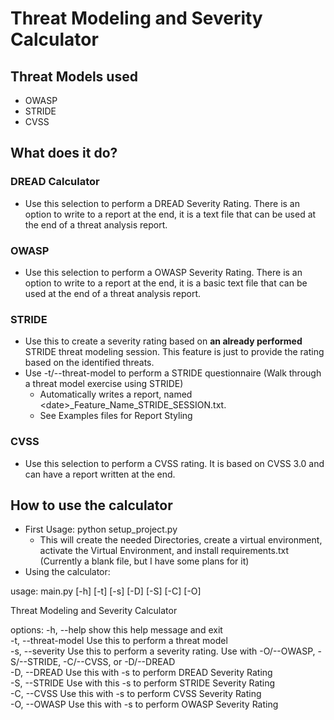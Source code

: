 # Threat Modeling and Severity Calculator

## Threat Models used


- OWASP
- STRIDE
- CVSS

## What does it do?

### DREAD Calculator

- Use this selection to perform a DREAD Severity Rating. There is an option to write to a report at the end, it is a
  text file that can be used at the end of a threat analysis report.

### OWASP

- Use this selection to perform a OWASP Severity Rating. There is an option to write to a report at the end, it is a
  basic text file that can be used at the end of a threat analysis report.

### STRIDE

- Use this to create a severity rating based on **an already performed** STRIDE threat modeling session. This feature
  is just to provide the rating based on the identified threats. 
- Use -t/--threat-model to perform a STRIDE questionnaire (Walk through a threat model exercise using STRIDE)
  - Automatically writes a report, named \<date\>\_Feature_Name\_STRIDE\_SESSION.txt. 
  - See Examples files for Report Styling

### CVSS

- Use this selection to perform a CVSS rating. It is based on CVSS 3.0 and can have a report written at the end.

## How to use the calculator

- First Usage: python setup_project.py
  - This will create the needed Directories, create a virtual environment, activate the Virtual Environment, and install
    requirements.txt (Currently a blank file, but I have some plans for it)
- Using the calculator:

usage: main.py [-h] [-t] [-s] [-D] [-S] [-C] [-O]

Threat Modeling and Severity Calculator

options:
-h, --help show this help message and exit  
-t, --threat-model Use this to perform a threat model  
-s, --severity Use this to perform a severity rating. Use with -O/--OWASP, -S/--STRIDE, -C/--CVSS, or -D/--DREAD  
-D, --DREAD Use this with -s to perform DREAD Severity Rating  
-S, --STRIDE Use with this -s to perform STRIDE Severity Rating  
-C, --CVSS Use this with -s to perform CVSS Severity Rating  
-O, --OWASP Use this with -s to perform OWASP Severity Rating  
